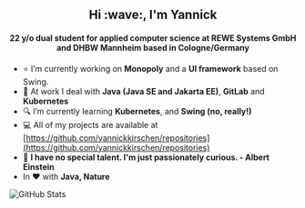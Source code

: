 <h2 align="center">Hi :wave:, I'm Yannick</h2>
<h4 align="center">22 y/o dual student for applied computer science at REWE Systems GmbH and DHBW Mannheim based in Cologne/Germany</h4>

- :star: I’m currently working on **Monopoly** and a **UI framework** based on Swing.
- :office: At work I deal with **Java (Java SE and Jakarta EE)**, **GitLab** and **Kubernetes**
- :mag: I’m currently learning **Kubernetes**, and **Swing (no, really!)**
- :computer: All of my projects are available at [https://github.com/yannickkirschen/repositories](https://github.com/yannickkirschen/repositories)
- :speech_balloon: **I have no special talent. I'm just passionately curious. - Albert Einstein**
- In :heart: with **Java, Nature**

![GitHub Stats](https://github-readme-stats.vercel.app/api?username=yannickkirschen&show_icons=true&hide_border=true)
